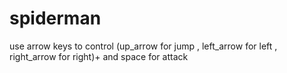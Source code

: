 # spiderman
use arrow keys to control  (up_arrow for jump , left_arrow for left , right_arrow for right)+ and space for attack
